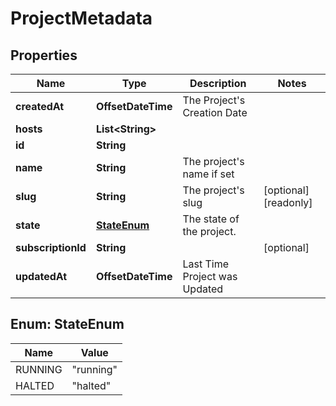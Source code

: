 

# ProjectMetadata


## Properties

| Name | Type | Description | Notes |
|------------ | ------------- | ------------- | -------------|
|**createdAt** | **OffsetDateTime** | The Project&#39;s Creation Date |  |
|**hosts** | **List&lt;String&gt;** |  |  |
|**id** | **String** |  |  |
|**name** | **String** | The project&#39;s name if set |  |
|**slug** | **String** | The project&#39;s slug |  [optional] [readonly] |
|**state** | [**StateEnum**](#StateEnum) | The state of the project. |  |
|**subscriptionId** | **String** |  |  [optional] |
|**updatedAt** | **OffsetDateTime** | Last Time Project was Updated |  |



## Enum: StateEnum

| Name | Value |
|---- | -----|
| RUNNING | &quot;running&quot; |
| HALTED | &quot;halted&quot; |



